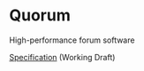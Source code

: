 # Quorum
High-performance forum software

[Specification](docs/Quorum%20Specification%20Document%20Working%20Draft.md) (Working Draft)
